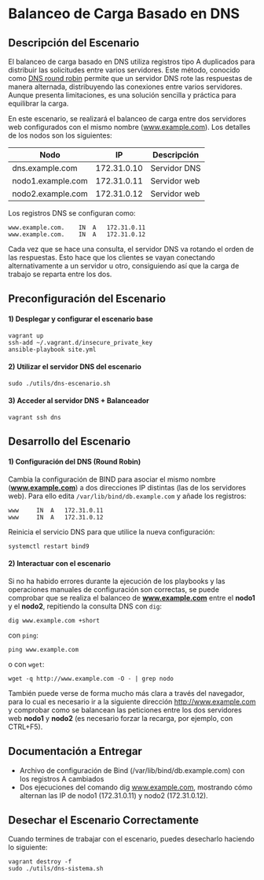 # Balanceo de Carga Basado en DNS

## Descripción del Escenario

El balanceo de carga basado en DNS utiliza registros tipo A duplicados para distribuir las solicitudes entre varios servidores. Este método, conocido como [DNS round robin](http://en.wikipedia.org/wiki/Round-robin_DNS) permite que un servidor DNS rote las respuestas de manera alternada, distribuyendo las conexiones entre varios servidores. Aunque presenta limitaciones, es una solución sencilla y práctica para equilibrar la carga.

En este escenario, se realizará el balanceo de carga entre dos servidores web configurados con el mismo nombre (www.example.com). Los detalles de los nodos son los siguientes:

Nodo              | IP          | Descripción
------------------|-------------|------------
dns.example.com   | 172.31.0.10 | Servidor DNS
nodo1.example.com | 172.31.0.11 | Servidor web
nodo2.example.com | 172.31.0.12 | Servidor web

Los registros DNS se configuran como:
~~~
www.example.com.	IN	A	172.31.0.11
www.example.com.	IN	A	172.31.0.12
~~~

Cada vez que se hace una consulta, el servidor DNS va rotando el orden de las respuestas. Esto hace que los clientes se vayan conectando alternativamente a un servidor u otro, consiguiendo así que la carga de trabajo se reparta entre los dos.

## Preconfiguración del Escenario

#### 1) Desplegar y configurar el escenario base

~~~
vagrant up
ssh-add ~/.vagrant.d/insecure_private_key
ansible-playbook site.yml
~~~

#### 2) Utilizar el servidor DNS del escenario

~~~
sudo ./utils/dns-escenario.sh
~~~

#### 3) Acceder al servidor DNS + Balanceador

~~~
vagrant ssh dns
~~~

## Desarrollo del Escenario

#### 1) Configuración del DNS (Round Robin)

Cambia la configuración de BIND para asociar el mismo nombre (**www.example.com**) a dos direcciones IP distintas (las de los servidores web). Para ello edita `/var/lib/bind/db.example.com` y añade los registros:

~~~
www		IN	A	172.31.0.11
www		IN	A	172.31.0.12
~~~

Reinicia el servicio DNS para que utilice la nueva configuración:

~~~
systemctl restart bind9
~~~

#### 2) Interactuar con el escenario

Si no ha habido errores durante la ejecución de los playbooks y las operaciones manuales de configuración son correctas, se puede comprobar que se realiza el balanceo de **www.example.com** entre el **nodo1** y el **nodo2**, repitiendo la consulta DNS con `dig`:

~~~
dig www.example.com +short
~~~

con `ping`:

~~~
ping www.example.com
~~~

o con `wget`:

~~~
wget -q http://www.example.com -O - | grep nodo
~~~

También puede verse de forma mucho más clara a través del navegador, para lo cual es necesario ir a la siguiente dirección <http://www.example.com> y comprobar como se balancean las peticiones entre los dos servidores web **nodo1** y **nodo2** (es necesario forzar la recarga, por ejemplo, con CTRL+F5).

## Documentación a Entregar
- Archivo de configuración de Bind (/var/lib/bind/db.example.com) con los registros A cambiados
- Dos ejecuciones del comando dig www.example.com, mostrando cómo alternan las IP de nodo1 (172.31.0.11) y nodo2 (172.31.0.12).

## Desechar el Escenario Correctamente

Cuando termines de trabajar con el escenario, puedes desecharlo haciendo lo siguiente:

~~~
vagrant destroy -f
sudo ./utils/dns-sistema.sh
~~~


